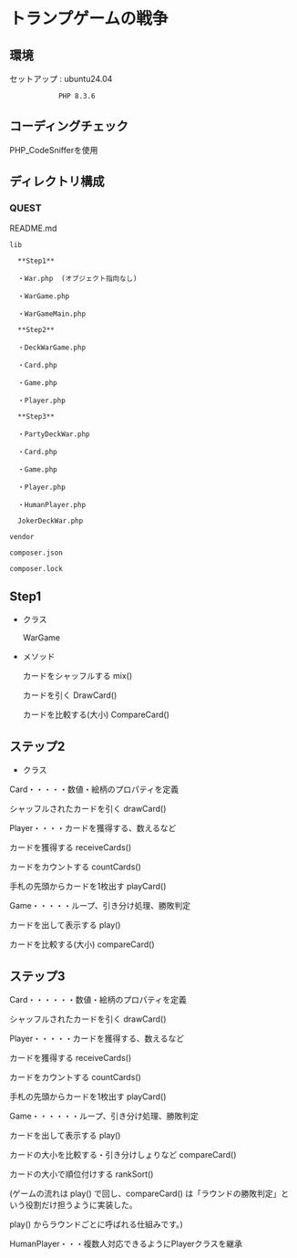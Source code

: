 # トランプゲームの戦争

## 環境
  セットアップ : ubuntu24.04

                PHP 8.3.6

## コーディングチェック
  PHP_CodeSnifferを使用

## ディレクトリ構成
### QUEST
  README.md

    lib

      **Step1**

      ・War.php  (オブジェクト指向なし)

      ・WarGame.php

      ・WarGameMain.php

      **Step2**

      ・DeckWarGame.php

      ・Card.php

      ・Game.php

      ・Player.php

      **Step3**

      ・PartyDeckWar.php

      ・Card.php

      ・Game.php

      ・Player.php

      ・HumanPlayer.php

      JokerDeckWar.php

    vendor

    composer.json

    composer.lock


## Step1
- クラス

  WarGame

- メソッド

  カードをシャッフルする  mix()

  カードを引く           DrawCard()

  カードを比較する(大小)  CompareCard()


## ステップ2
- クラス

Card・・・・・数値・絵柄のプロパティを定義

  シャッフルされたカードを引く    drawCard()

Player・・・・カードを獲得する、数えるなど

  カードを獲得する              receiveCards()

  カードをカウントする           countCards()

  手札の先頭からカードを1枚出す   playCard()


Game・・・・・ループ、引き分け処理、勝敗判定

  カードを出して表示する    play()

  カードを比較する(大小) compareCard()

## ステップ3
Card・・・・・・数値・絵柄のプロパティを定義

  シャッフルされたカードを引く    drawCard()

Player・・・・・カードを獲得する、数えるなど

  カードを獲得する              receiveCards()

  カードをカウントする           countCards()

  手札の先頭からカードを1枚出す   playCard()


Game・・・・・・ループ、引き分け処理、勝敗判定

  カードを出して表示する                    play()

  カードの大小を比較する・引き分けしょりなど  compareCard()

  カードの大小で順位付けする                rankSort()

  (ゲームの流れは play() で回し、compareCard() は「ラウンドの勝敗判定」という役割だけ担うように実装した。
  
  play() からラウンドごとに呼ばれる仕組みです。)

HumanPlayer・・・複数人対応できるようにPlayerクラスを継承
